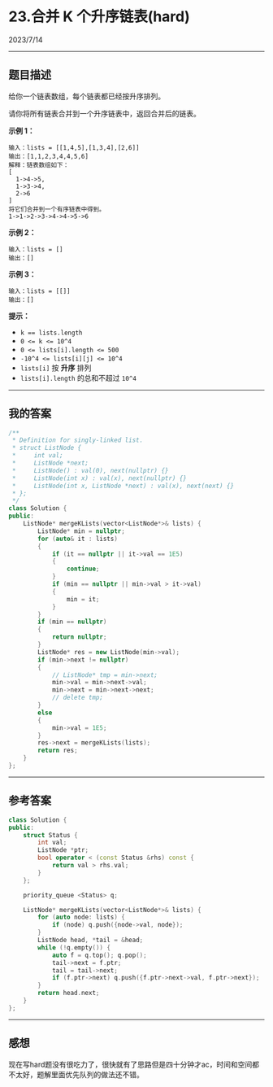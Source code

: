 # 23.合并 K 个升序链表(hard)

2023/7/14

---

## 题目描述

给你一个链表数组，每个链表都已经按升序排列。

请你将所有链表合并到一个升序链表中，返回合并后的链表。

 

**示例 1：**

```
输入：lists = [[1,4,5],[1,3,4],[2,6]]
输出：[1,1,2,3,4,4,5,6]
解释：链表数组如下：
[
  1->4->5,
  1->3->4,
  2->6
]
将它们合并到一个有序链表中得到。
1->1->2->3->4->4->5->6
```

**示例 2：**

```
输入：lists = []
输出：[]
```

**示例 3：**

```
输入：lists = [[]]
输出：[]
```

 

**提示：**

- `k == lists.length`
- `0 <= k <= 10^4`
- `0 <= lists[i].length <= 500`
- `-10^4 <= lists[i][j] <= 10^4`
- `lists[i]` 按 **升序** 排列
- `lists[i].length` 的总和不超过 `10^4`

----

## 我的答案

```c++
/**
 * Definition for singly-linked list.
 * struct ListNode {
 *     int val;
 *     ListNode *next;
 *     ListNode() : val(0), next(nullptr) {}
 *     ListNode(int x) : val(x), next(nullptr) {}
 *     ListNode(int x, ListNode *next) : val(x), next(next) {}
 * };
 */
class Solution {
public:
    ListNode* mergeKLists(vector<ListNode*>& lists) {
        ListNode* min = nullptr;
        for (auto& it : lists)
        {
            if (it == nullptr || it->val == 1E5)
            {
                continue;
            }
            if (min == nullptr || min->val > it->val)
            {
                min = it;
            }
        }
        if (min == nullptr)
        {
            return nullptr;
        }
        ListNode* res = new ListNode(min->val);
        if (min->next != nullptr)
        {
            // ListNode* tmp = min->next;
            min->val = min->next->val;
            min->next = min->next->next;         
            // delete tmp;
        }
        else
        {
            min->val = 1E5;
        }
        res->next = mergeKLists(lists);
        return res;
    }
};
```

---

## 参考答案

```c++
class Solution {
public:
    struct Status {
        int val;
        ListNode *ptr;
        bool operator < (const Status &rhs) const {
            return val > rhs.val;
        }
    };

    priority_queue <Status> q;

    ListNode* mergeKLists(vector<ListNode*>& lists) {
        for (auto node: lists) {
            if (node) q.push({node->val, node});
        }
        ListNode head, *tail = &head;
        while (!q.empty()) {
            auto f = q.top(); q.pop();
            tail->next = f.ptr; 
            tail = tail->next;
            if (f.ptr->next) q.push({f.ptr->next->val, f.ptr->next});
        }
        return head.next;
    }
};
```

---

## 感想

现在写hard题没有很吃力了，很快就有了思路但是四十分钟才ac，时间和空间都不太好，题解里面优先队列的做法还不错。
